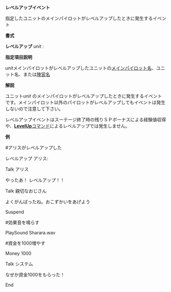 **レベルアップイベント**

指定したユニットのメインパイロットがレベルアップしたときに発生するイベント

**書式**

**レベルアップ** *unit* :

**指定項目説明**

*unit*メインパイロットがレベルアップしたユニットの[メインパイロット名](メインパイロット名.md)、ユニット名、または[陣営名](陣営名.md)

**解説**

ユニット*unit* のメインパイロットがレベルアップしたときに発生するイベントです。メインパイロット以外のパイロットがレベルアップしてもイベントは発生しないので注意して下さい。

レベルアップイベントはスーテージ終了時の残りＳＰボーナスによる経験値収得や、[**LevelUp**コマンド](LevelUpコマンド.md)によるレベルアップでは発生しません。

**例**

#アリスがレベルアップした

レベルアップ アリス:

Talk アリス

やったあ！ レベルアップ！！

Talk 親切なおじさん

よくがんばったね。おこずかいをあげよう

Suspend

#効果音を鳴らす

PlaySound Sharara.wav

#資金を1000増やす

Money 1000

Talk システム

なぜか資金1000をもらった！

End
